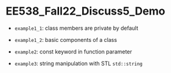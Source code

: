 # EE538_Fall22_Discuss5_Demo


- `example1_1`: class members are private by default

- `example1_2`: basic components of a class

- `example2`: const keyword in function parameter

- `example3`: string manipulation with STL `std::string` 
